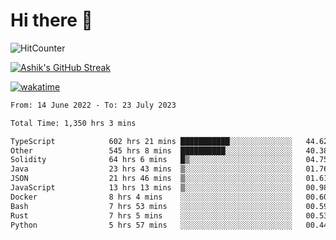# Hi there 👋

![HitCounter](https://hits.seeyoufarm.com/api/count/incr/badge.svg?url=https%3A%2F%2Fgithub.com%2Fashrhmn1212%2Fhit-counter)

<!-- ![Contribution Graph](https://github-readme-activity-graph.cyclic.app/graph?username=ashrhmn) -->


<!-- [![Top Langs](https://github-readme-stats.vercel.app/api/top-langs/?username=ashrhmn&layout=compact&theme=synthwave&langs_count=10&card_width=445)](https://github.com/anuraghazra/github-readme-stats) -->

[![Ashik's GitHub Streak](https://github-readme-streak-stats.herokuapp.com/?user=ashrhmn&theme=blood&fire=DD7F1C&background=151515&dates=9f9f9f&border=DD2727)](https://git.io/streak-stats)

<!-- ![Ashik's GitHub stats](https://github-readme-stats.vercel.app/api/?username=ashrhmn&show_icons=true&title_color=fff&icon_color=79ff97&text_color=9f9f9f&bg_color=151515) -->

[![wakatime](https://wakatime.com/badge/user/3df86613-ba63-4631-8e65-0ff18e7becad.svg)](https://wakatime.com/@3df86613-ba63-4631-8e65-0ff18e7becad)

<!--START_SECTION:waka-->

```txt
From: 14 June 2022 - To: 23 July 2023

Total Time: 1,350 hrs 3 mins

TypeScript            602 hrs 21 mins ███████████░░░░░░░░░░░░░░   44.62 %
Other                 545 hrs 8 mins  ██████████░░░░░░░░░░░░░░░   40.38 %
Solidity              64 hrs 6 mins   █▒░░░░░░░░░░░░░░░░░░░░░░░   04.75 %
Java                  23 hrs 43 mins  ▒░░░░░░░░░░░░░░░░░░░░░░░░   01.76 %
JSON                  21 hrs 46 mins  ▒░░░░░░░░░░░░░░░░░░░░░░░░   01.61 %
JavaScript            13 hrs 13 mins  ▒░░░░░░░░░░░░░░░░░░░░░░░░   00.98 %
Docker                8 hrs 4 mins    ░░░░░░░░░░░░░░░░░░░░░░░░░   00.60 %
Bash                  7 hrs 53 mins   ░░░░░░░░░░░░░░░░░░░░░░░░░   00.59 %
Rust                  7 hrs 5 mins    ░░░░░░░░░░░░░░░░░░░░░░░░░   00.53 %
Python                5 hrs 57 mins   ░░░░░░░░░░░░░░░░░░░░░░░░░   00.44 %
```

<!--END_SECTION:waka-->


<!--### Most Used Languages
<img src="https://wakatime.com/share/@ashrhmn/24ecb986-5bf8-4607-af7f-0aab08908d8c.png" />

### Favourite Tools
<img src="https://wakatime.com/share/@ashrhmn/f4e08015-f3bc-460a-9228-95a3ba11c604.png" />-->
